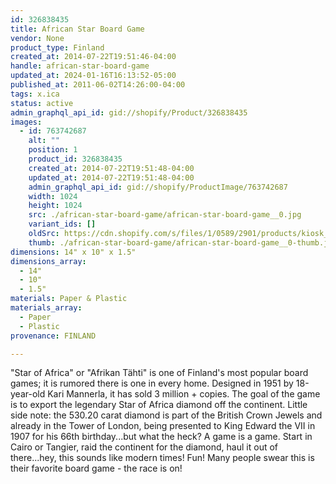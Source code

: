 ```yaml
---
id: 326838435
title: African Star Board Game
vendor: None
product_type: Finland
created_at: 2014-07-22T19:51:46-04:00
handle: african-star-board-game
updated_at: 2024-01-16T16:13:52-05:00
published_at: 2011-06-02T14:26:00-04:00
tags: x.ica
status: active
admin_graphql_api_id: gid://shopify/Product/326838435
images:
  - id: 763742687
    alt: ""
    position: 1
    product_id: 326838435
    created_at: 2014-07-22T19:51:48-04:00
    updated_at: 2014-07-22T19:51:48-04:00
    admin_graphql_api_id: gid://shopify/ProductImage/763742687
    width: 1024
    height: 1024
    src: ./african-star-board-game/african-star-board-game__0.jpg
    variant_ids: []
    oldSrc: https://cdn.shopify.com/s/files/1/0589/2901/products/kiosk_fi_africanstar.jpeg?v=1406073108
    thumb: ./african-star-board-game/african-star-board-game__0-thumb.jpg
dimensions: 14" x 10" x 1.5"
dimensions_array:
  - 14"
  - 10"
  - 1.5"
materials: Paper & Plastic
materials_array:
  - Paper
  - Plastic
provenance: FINLAND

---
```


"Star of Africa" or "Afrikan Tähti" is one of Finland's most popular board games; it is rumored there is one in every home. Designed in 1951 by 18-year-old Kari Mannerla, it has sold 3 million + copies. The goal of the game is to export the legendary Star of Africa diamond off the continent. Little side note: the 530.20 carat diamond is part of the British Crown Jewels and already in the Tower of London, being presented to King Edward the VII in 1907 for his 66th birthday...but what the heck? A game is a game. Start in Cairo or Tangier, raid the continent for the diamond, haul it out of there...hey, this sounds like modern times! Fun! Many people swear this is their favorite board game - the race is on!